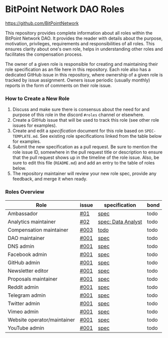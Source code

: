 # BitPoint Network DAO Roles
https://github.com/BitPointNetwork
 
This repository provides complete information about all roles within the BitPoint Network DAO. It provides the reader with details about the purpose, motivation, privileges, requirements and responsibilities of all roles. This ensures clarity about one's own role, helps in understanding other roles and facilitates the compensation process.
 
The owner of a given role is responsible for creating and maintaining their role specification as an file here in this repository. Each role also has a dedicated GitHub issue in this repository, where ownership of a given role is tracked by issue assignment. Owners issue periodic (usually monthly) reports in the form of comments on their role issue.
 
### How to Create a New Role
 
1. Discuss and make sure there is consensus about the need for and purpose of this role in the discord `#roles` channel or elsewhere.
2. Create a GitHub issue that will be used to track this role (see other role issues for examples).
3. Create and edit a _specification_ document for this role based on `SPEC-TEMPLATE.md`. See existing role specifications linked from the table below for examples.
4. Submit the new specification as a pull request. Be sure to mention the role issue ID, somewhere in the pull request title or description to ensure that the pull request shows up in the timeline of the role issue. Also, be sure to edit this file (`README.md`) and add an entry to the table of roles below.
5. The repository maintainer will review your new role spec, provide any feedback, and merge it when ready.
 
 
### Roles Overview

Role | issue | specification | bond 
--- | --- | --- | ---
Ambassador | [#01](https://github.com/BitPointNetwork/Roles/issues/1) | [spec](^^^) | todo
Analytics maintainer | [#02](https://github.com/BitPointNetwork/Roles/issues/2) | [spec: Data Analyst](https://github.com/BitPointNetwork/Roles/blob/master/Specifications/Data%20Analyst.md) | todo
Compensation maintainer | [#003](https://github.com/BitPointNetwork/Roles/issues/3) | [todo](todo) | todo
DAO maintainer | [#001](^^^) | [spec](^^^) | todo
DNS admin | [#001](^^^) | [spec](^^^) | todo
Facebook admin | [#001](^^^) | [spec](^^^) | todo
GitHub admin | [#001](^^^) | [spec](^^^) | todo
Newsletter editor | [#001](^^^) | [spec](^^^) | todo
Proposals maintainer | [#001](^^^) | [spec](^^^) | todo
Reddit admin | [#001](^^^) | [spec](^^^) | todo
Telegram admin | [#001](^^^) | [spec](^^^) | todo
Twitter admin | [#001](^^^) | [spec](^^^) | todo
Vimeo admin | [#001](^^^) | [spec](^^^) | todo
Website operator/maintainer | [#001](^^^) | [spec](^^^) | todo
YouTube admin | [#001](^^^) | [spec](^^^) | todo
